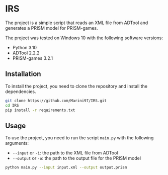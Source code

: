 # IRS

The project is a simple script that reads an XML file from ADTool and generates a PRISM model for PRISM-games.

The project was tested on Windows 10 with the following software versions:
- Python 3.10
- ADTool 2.2.2
- PRISM-games 3.2.1

## Installation

To install the project, you need to clone the repository and install the dependencies.

```bash
git clone https://github.com/Marini97/IRS.git
cd IRS
pip install -r requirements.txt
```

## Usage

To use the project, you need to run the script `main.py` with the following arguments:
- `--input` or `-i`: the path to the XML file from ADTool
- `--output` or `-o`: the path to the output file for the PRISM model

```bash
python main.py --input input.xml --output output.prism
```

